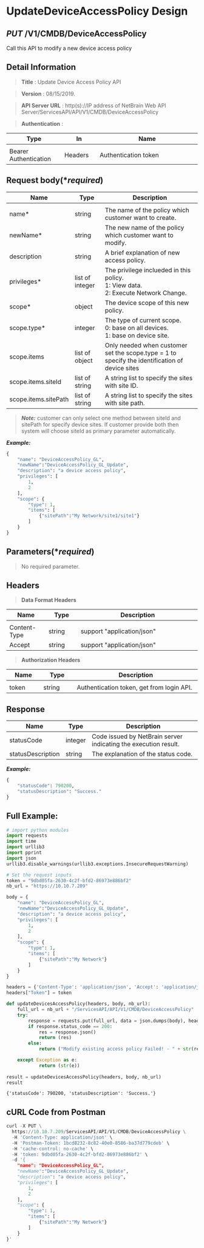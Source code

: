 
# UpdateDeviceAccessPolicy Design

## ***PUT*** /V1/CMDB/DeviceAccessPolicy
Call this API to modify a new device access policy

## Detail Information

> **Title** : Update Device Access Policy API<br>

> **Version** : 08/15/2019.

> **API Server URL** : http(s)://IP address of NetBrain Web API Server/ServicesAPI/API/V1/CMDB/DeviceAccessPolicy

> **Authentication** : 

|**Type**|**In**|**Name**|
|------|------|------|
|<img width=100/>|<img width=100/>|<img width=500/>|
|Bearer Authentication| Headers | Authentication token | 

## Request body(****required***)

|**Name**|**Type**|**Description**|
|------|------|------|
|<img width=100/>|<img width=100/>|<img width=500/>|
| name* | string  | The name of the policy which customer want to create.|
| newName* | string  | The new name of the policy which customer want to modify.|
| description | string  | A brief explanation of new access policy.|
| privileges* | list of integer  | The privilege inclueded in this policy.<br> 1: View data.<br> 2: Execute Network Change.|
| scope* | object  | The device scope of this new policy.|
| scope.type* | integer | The type of current scope.<br> 0: base on all devices. <br> 1: base on device site. |
| scope.items | list of object | Only needed when customer set the scope.type = 1 to specify the identification of device sites|
| scope.items.siteId | list of string | A string list to specify the sites with site ID.|
| scope.items.sitePath | list of string | A string list to specify the sites with site path. |
>***Note:*** customer can only select one method between siteId and sitePath for specify device sites. If customer provide both then system will choose siteId as primary parameter automatically.

***Example:*** 


```python
{
    "name": "DeviceAccessPolicy_GL",
    "newName":"DeviceAccessPolicy_GL_Update",
    "description": "a device access policy",
    "privileges": [
        1,
        2
    ],
    "scope": {
        "type": 1,
        "items": [
            {"sitePath":"My Network/site1/site1"}
        ]
    }
}
```

## Parameters(****required***)

> No required parameter.

## Headers

> **Data Format Headers**

|**Name**|**Type**|**Description**|
|------|------|------|
|<img width=100/>|<img width=100/>|<img width=500/>|
| Content-Type | string  | support "application/json" |
| Accept | string  | support "application/json" |

> **Authorization Headers**

|**Name**|**Type**|**Description**|
|------|------|------|
|<img width=100/>|<img width=100/>|<img width=500/>|
| token | string  | Authentication token, get from login API. |

## Response
|**Name**|**Type**|**Description**|
|------|------|------|
|statusCode| integer | Code issued by NetBrain server indicating the execution result.  |
|statusDescription| string | The explanation of the status code. |


***Example:***


```python
{
    "statusCode": 790200,
    "statusDescription": "Success."
}
```

## Full Example:


```python
# import python modules 
import requests
import time
import urllib3
import pprint
import json
urllib3.disable_warnings(urllib3.exceptions.InsecureRequestWarning)

# Set the request inputs
token = "9dbd05fa-2630-4c2f-bfd2-86973e886bf2"
nb_url = "https://10.10.7.209"

body = {
    "name": "DeviceAccessPolicy_GL",
    "newName":"DeviceAccessPolicy_GL_Update",
    "description": "a device access policy",
    "privileges": [
        1,
        2
    ],
    "scope": {
        "type": 1,
        "items": [
            {"sitePath":"My Network"}
        ]
    }
}

headers = {'Content-Type': 'application/json', 'Accept': 'application/json'}
headers["Token"] = token

def updateDevicesAccessPolicy(headers, body, nb_url):
    full_url = nb_url + "/ServicesAPI/API/V1/CMDB/DeviceAccessPolicy"
    try:
        response = requests.put(full_url, data = json.dumps(body), headers=headers, verify=False)
        if response.status_code == 200:
            res = response.json()
            return (res)
        else:
            return ("Modify existing access policy Failed! - " + str(response.text))

    except Exception as e:
            return (str(e)) 
        
result = updateDevicesAccessPolicy(headers, body, nb_url)
result
```




    {'statusCode': 790200, 'statusDescription': 'Success.'}



## cURL Code from Postman


```python
curl -X PUT \
  https://10.10.7.209/ServicesAPI/API/V1/CMDB/DeviceAccessPolicy \
  -H 'Content-Type: application/json' \
  -H 'Postman-Token: 1bcd8232-8c82-40e0-8586-ba37d779cdeb' \
  -H 'cache-control: no-cache' \
  -H 'token: 9dbd05fa-2630-4c2f-bfd2-86973e886bf2' \
  -d '{
    "name": "DeviceAccessPolicy_GL",
    "newName":"DeviceAccessPolicy_GL_Update",
    "description": "a device access policy",
    "privileges": [
        1,
        2
    ],
    "scope": {
        "type": 1,
        "items": [
            {"sitePath":"My Network"}
        ]
    }
}'
```
